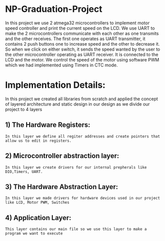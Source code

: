 # NP-Graduation-Project
In  this project we use 2 atmega32 microcontrollers to implement motor speed controller and print the current speed on the LCD. We use UART to make the 2 microcontrollers communicate with each other as one transmits and the other receives. The first one operates as UART transmitter, it contains 2 push buttons one to increase speed and the other to decrease it. So when we click on either switch, it sends the speed wanted by the user to the other microcontroller operating as UART receiver. It is connected to the LCD and the motor. 
We control the speed of the motor using software PWM which we had implemented using Timers in CTC mode.   


#  Implementation Details:
   In this project we created all libraries from scratch and applied the concept of layered architecture and static design in our design as we divide our project to 4 layers
 ## 1) The Hardware Registers:
    In this layer we define all regiter addresses and create pointers that allow us to edit in registers.
 ## 2) Microcontroller abstraction layer:
    In this layer we create drivers for our internal prepherals like DIO,Timers, UART.
 ## 3) The Hardware Abstraction Layer:
    In this layer we made drivers for hardware devices used in our project like LCD, Motor PWM, Switches
 ## 4) Application Layer:
    This layer contains our main file so we use this layer to make a program we want to execute
